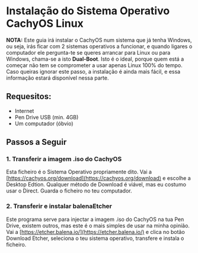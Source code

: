 # Instalação do Sistema Operativo CachyOS Linux

**NOTA:** Este guia irá instalar o CachyOS num sistema que já tenha Windows, ou seja, irás ficar com 2 sistemas operativos a funcionar, e quando ligares o computador ele pergunta-te se queres arrancar para Linux ou para Windows, chama-se a isto **Dual-Boot**. Isto é o ideal, porque quem está a começar não tem se comprometer a usar apenas Linux 100% do tempo. Caso queiras ignorar este passo, a instalação é ainda mais fácil, e essa informação estará disponível nessa parte.

## Requesitos:
- Internet
- Pen Drive USB (min. 4GB)
- Um computador (óbvio)

## Passos a Seguir
### 1. Transferir a imagem .iso do CachyOS
Esta ficheiro é o Sistema Operativo propriamente dito.
Vai a [https://cachyos.org/download](https://cachyos.org/download) e escolhe a Desktop Edtion. Qualquer método de Download é viável, mas eu costumo usar o Direct. Guarda o ficheiro no teu computador.

### 2. Transferir e instalar balenaEtcher
Este programa serve para injectar a imagem .iso do CachyOS na tua Pen Drive, existem outros, mas este é o mais simples de usar na minha opinião.
Vai a [https://etcher.balena.io/](https://etcher.balena.io/) e clica no botão Download Etcher, seleciona o teu sistema operativo, transfere e instala o ficheiro.
